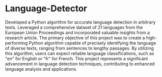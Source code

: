 # Language-Detector
Developed a Python algorithm for accurate language detection in arbitrary texts. Leveraged a comprehensive dataset of 21 languages from the European Union Proceedings and incorporated valuable insights from a research article. The primary objective of this project was to create a high-performing Python algorithm capable of precisely identifying the language of diverse texts, ranging from sentences to lengthy passages. By utilizing this algorithm, users can expect reliable language classifications, such as "en" for English or "fr" for French. This project represents a significant advancement in language detection techniques, contributing to enhanced language analysis and applications.
